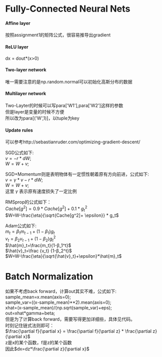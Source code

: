 # Fully-Connected Neural Nets
#### Affine layer
按照assignment1的矩阵公式，很容易推导出gradient  
#### ReLU layer
dx = dout*(x>0)  
#### Two-layer network
唯一需要注意的是np.random.normal可以初始化高斯分布的数据  
#### Multilayer network
Two-Layter的时候可以写para['W1'],para['W2']这样的参数  
但是layer是变量的时候不方便  
所以改为para[('W',1)]，以tuple为key  
#### Update rules
可以参考http://sebastianruder.com/optimizing-gradient-descent/  

SGD公式如下:  
$v=- r * dW;$  
$W=W+v;$  

SGD+Momentum则是表明物体有一定惯性朝着原有方向前进，公式如下:  
$v=\gamma *v-r * dW;$  
$W=W+v;$  
这里 $\gamma$ 表示原有速度损失了一定比例  

RMSprop的公式如下：  
$Cache[g^2]=0.9*Cache[g^2]+0.1*g_t^2$  
$W=W-\frac{\eta}{\sqrt{Cache[g^2]+ \epsilon}} * g_t$  

Adam公式如下:  
$m_t=β_1m_{t−1}+(1−β_1)g_t$  
$v_t=β_2v_{t−1}+(1−β_2)g_t^2$  
$\hat{m}_t=\frac{m_t}{1-β_1^t}$  
$\hat{v}_t=\frac {v_t} {1-β_2^t}$  
$W=W-\frac{\eta}{\sqrt{\hat{v}_t}+\epsilon}*\hat{m}_t$

# Batch Normalization
如果不考虑back forward，计算out其实不难，公式如下:  
sample_mean=x.mean(axis=0);  
sample_var=((x-sample_mean)\*\*2).mean(axis=0);  
xhat=(x-sample_mean)/(np.sqrt(sample_var)+eps);  
out=xhat*gamma+beta;  
但是为了计算back forward，需要写得更加详细些，具体见代码。  
时刻记住链式法则即可：  
$\frac{\partial f}{\partial x} = \frac{\partial f}{\partial z} * \frac{\partial z}{\partial x}$  
z是x的某个函数，f是z的某个函数  
因此$dx=dz*\frac{\partial z}{\partial x}$  
